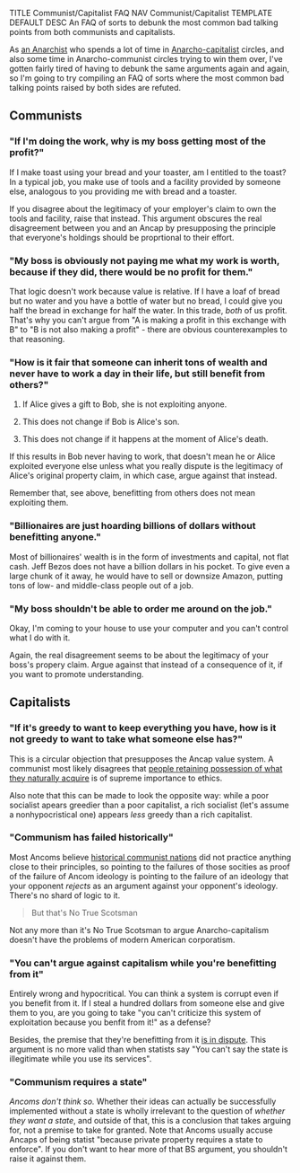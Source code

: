 TITLE Communist/Capitalist FAQ
NAV Communist/Capitalist
TEMPLATE DEFAULT
DESC An FAQ of sorts to debunk the most common bad talking points from both communists and capitalists.

As [an Anarchist](/protagonism/anarchism) who spends a lot of time in [Anarcho-capitalist](faction_ancap) circles, and also some time in Anarcho-communist circles trying to win them over, I've gotten fairly tired of having to debunk the same arguments again and again, so I'm going to try compiling an FAQ of sorts where the most common bad talking points raised by both sides are refuted.

## Communists

### "If I'm doing the work, why is my boss getting most of the profit?"

If I make toast using your bread and your toaster, am I entitled to the toast? In a typical job, you make use of tools and a facility provided by someone else, analogous to you providing me with bread and a toaster.

If you disagree about the legitimacy of your employer's claim to own the tools and facility, raise that instead. This argument obscures the real disagreement between you and an Ancap by presupposing the principle that everyone's holdings should be proprtional to their effort.

### "My boss is obviously not paying me what my work is worth, because if they did, there would be no profit for them."

That logic doesn't work because value is relative. If I have a loaf of bread but no water and you have a bottle of water but no bread, I could give you half the bread in exchange for half the water. In this trade, *both* of us profit. That's why you can't argue from "A is making a profit in this exchange with B" to "B is not also making a profit" - there are obvious counterexamples to that reasoning.

<!--But even if you somehow didn't understand that, if your time was worth more *to you* than the wage, you wouldn't be doing the job.-->

### "How is it fair that someone can inherit tons of wealth and never have to work a day in their life, but still benefit from others?"

1. If Alice gives a gift to Bob, she is not exploiting anyone.

2. This does not change if Bob is Alice's son.

3. This does not change if it happens at the moment of Alice's death.

If this results in Bob never having to work, that doesn't mean he or Alice exploited everyone else unless what you really dispute is the legitimacy of Alice's original property claim, in which case, argue against that instead.

Remember that, see above, benefitting from others does not mean exploiting them.

### "Billionaires are just hoarding billions of dollars without benefitting anyone."

Most of billionaires' wealth is in the form of investments and capital, not flat cash. Jeff Bezos does not have a billion dollars in his pocket. To give even a large chunk of it away, he would have to sell or downsize Amazon, putting tons of low- and middle-class people out of a job.

### "My boss shouldn't be able to order me around on the job."

Okay, I'm coming to your house to use your computer and you can't control what I do with it.

Again, the real disagreement seems to be about the legitimacy of your boss's propery claim. Argue against that instead of a consequence of it, if you want to promote understanding.

## Capitalists

### "If it's greedy to want to keep everything you have, how is it not greedy to want to take what someone else has?"

This is a circular objection that presupposes the Ancap value system. A communist most likely disagrees that [people retaining possession of what they naturally acquire](/protagonism/luck) is of supreme importance to ethics.

Also note that this can be made to look the opposite way: while a poor socialist apears greedier than a poor capitalist, a rich socialist (let's assume a nonhypocristical one) appears *less* greedy than a rich capitalist.

### "Communism has failed historically"

Most Ancoms believe [historical communist nations](https://www.historylearningsite.co.uk/modern-world-history-1918-to-1980/russia-1900-to-1939/life-in-ussr-under-stalin/) did not practice anything close to their principles, so pointing to the failures of those socities as proof of the failure of Ancom ideology is pointing to the failure of an ideology that your opponent *rejects* as an argument against your opponent's ideology. There's no shard of logic to it.

> But that's No True Scotsman

Not any more than it's No True Scotsman to argue Anarcho-capitalism doesn't have the problems of modern American corporatism.

### "You can't argue against capitalism while you're benefitting from it"

Entirely wrong and hypocritical. You can think a system is corrupt even if you benefit from it. If I steal a hundred dollars from someone else and give them to you, are you going to take "you can't criticize this system of exploitation because you benfit from it!" as a defense?

Besides, the premise that they're benefitting from it [is in dispute](disputed_premise). This argument is no more valid than when statists say "You can't say the state is illegitimate while you use its services".

### "Communism requires a state"

*Ancoms don't think so.* Whether their ideas can actually be successfully implemented without a state is wholly irrelevant to the question of *whether they want a state*, and outside of that, this is a conclusion that takes arguing for, not a premise to take for granted. Note that Ancoms usually accuse Ancaps of being statist "because private property requires a state to enforce". If you don't want to hear more of that BS argument, you shouldn't raise it against them.

<!--I should make this a column layout.-->
